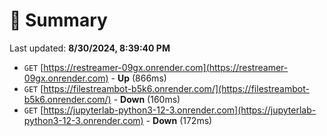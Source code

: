 # 📖 Summary
Last updated: **8/30/2024, 8:39:40 PM**

- `GET` [https://restreamer-09gx.onrender.com](https://restreamer-09gx.onrender.com) - **Up** (866ms)
- `GET` [https://filestreambot-b5k6.onrender.com/](https://filestreambot-b5k6.onrender.com/) - **Down** (160ms)
- `GET` [https://jupyterlab-python3-12-3.onrender.com](https://jupyterlab-python3-12-3.onrender.com) - **Down** (172ms)
